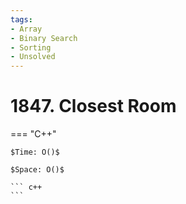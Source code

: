 ```yaml
---
tags:
- Array
- Binary Search
- Sorting
- Unsolved
---
```



# 1847. Closest Room

=== "C++"

    $Time: O()$

    $Space: O()$

    ``` c++
    ```